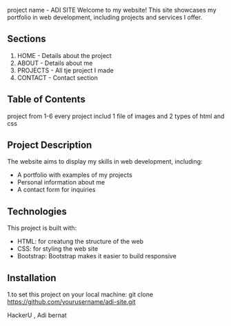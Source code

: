 project name - ADI SITE
Welcome to my website! This site showcases my portfolio in web development, including projects and services I offer.

## Sections
1. HOME - Details about the project
2. ABOUT - Details about me
3. PROJECTS - All tje project I made
4. CONTACT - Contact section

## Table of Contents
project from 1-6 
every project includ 1 file of images and 2 types of html and css
## Project Description

The website aims to display my skills in web development, including:
- A portfolio with examples of my projects
- Personal information about me
- A contact form for inquiries

## Technologies

This project is built with:
- HTML: for creatung the structure of the web
- CSS: for styling the web site 
- Bootstrap: Bootstrap makes it easier to build responsive

## Installation

1.to set this project on your local machine:
   git clone https://github.com/yourusername/adi-site.git

   HackerU , Adi bernat
   
